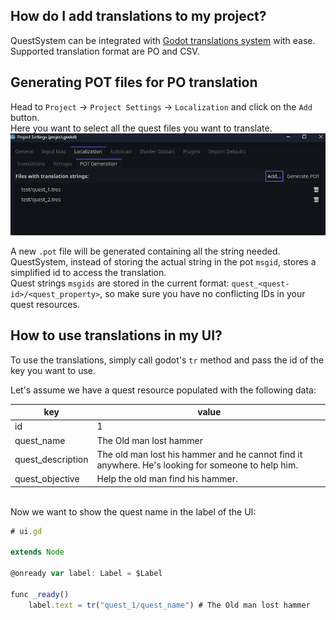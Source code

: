 ## How do I add translations to my project?

QuestSystem can be integrated with [Godot translations system](https://docs.godotengine.org/en/stable/tutorials/i18n/index.html) with ease.<br>
Supported translation format are PO and CSV.

## Generating POT files for PO translation

Head to `Project` -> `Project Settings` -> `Localization` and click on the `Add` button.<br>
Here you want to select all the quest files you want to translate.
![Localisation Settings](assets\translations\localisation_settings.png)

A new `.pot` file will be generated containing all the string needed.<br>
QuestSystem, instead of storing the actual string in the pot `msgid`, stores a simplified id to access the translation.<br>
Quest strings `msgids` are stored in the current format: `quest_<quest-id>/<quest_property>`, so make sure you have no conflicting IDs in your quest resources.<br>

## How to use translations in my UI?

To use the translations, simply call godot's `tr` method and pass the id of the key you want to use.


Let's assume we have a quest resource populated with the following data:<br>

| key               | value                                                                                             |
|-------------------|---------------------------------------------------------------------------------------------------|
| id                | 1                                                                                                 |
| quest_name        | The Old man lost hammer                                                                           |
| quest_description | The old man lost his hammer and he cannot find it anywhere. He's looking for someone to help him. |
| quest_objective   | Help the old man find his hammer.                                                                 |


<br>
Now we want to show the quest name in the label of the UI:

```js
# ui.gd

extends Node

@onready var label: Label = $Label

func _ready()
    label.text = tr("quest_1/quest_name") # The Old man lost hammer 
```


